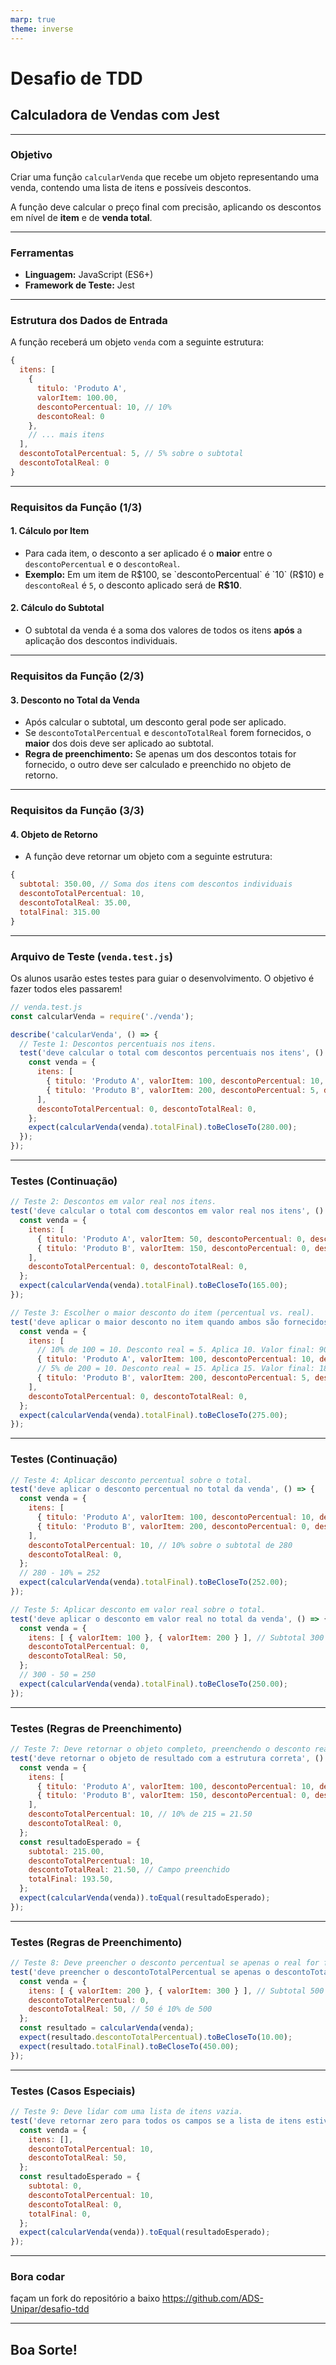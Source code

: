 ```yaml
---
marp: true
theme: inverse
---
```


# Desafio de TDD
## Calculadora de Vendas com Jest

---

### **Objetivo**

Criar uma função `calcularVenda` que recebe um objeto representando uma venda, contendo uma lista de itens e possíveis descontos.

A função deve calcular o preço final com precisão, aplicando os descontos em nível de **item** e de **venda total**.

---

### **Ferramentas**

* **Linguagem:** JavaScript (ES6+)
* **Framework de Teste:** Jest

---

### **Estrutura dos Dados de Entrada**

A função receberá um objeto `venda` com a seguinte estrutura:

```javascript
{
  itens: [
    {
      titulo: 'Produto A',
      valorItem: 100.00,
      descontoPercentual: 10, // 10%
      descontoReal: 0
    },
    // ... mais itens
  ],
  descontoTotalPercentual: 5, // 5% sobre o subtotal
  descontoTotalReal: 0
}
````

-----

### **Requisitos da Função (1/3)**

#### **1. Cálculo por Item**

  * Para cada item, o desconto a ser aplicado é o **maior** entre o `descontoPercentual` e o `descontoReal`.
  * **Exemplo:** Em um item de R$100, se `descontoPercentual` é `10` (R$10) e `descontoReal` é `5`, o desconto aplicado será de **R$10**.

#### **2. Cálculo do Subtotal**

  * O subtotal da venda é a soma dos valores de todos os itens **após** a aplicação dos descontos individuais.

-----

### **Requisitos da Função (2/3)**

#### **3. Desconto no Total da Venda**

  * Após calcular o subtotal, um desconto geral pode ser aplicado.
  * Se `descontoTotalPercentual` e `descontoTotalReal` forem fornecidos, o **maior** dos dois deve ser aplicado ao subtotal.
  * **Regra de preenchimento:** Se apenas um dos descontos totais for fornecido, o outro deve ser calculado e preenchido no objeto de retorno.

-----

### **Requisitos da Função (3/3)**

#### **4. Objeto de Retorno**

  * A função deve retornar um objeto com a seguinte estrutura:

<!-- end list -->

```javascript
{
  subtotal: 350.00, // Soma dos itens com descontos individuais
  descontoTotalPercentual: 10,
  descontoTotalReal: 35.00,
  totalFinal: 315.00
}
```

-----

### **Arquivo de Teste (`venda.test.js`)**

Os alunos usarão estes testes para guiar o desenvolvimento. O objetivo é fazer todos eles passarem\!

```javascript
// venda.test.js
const calcularVenda = require('./venda');

describe('calcularVenda', () => {
  // Teste 1: Descontos percentuais nos itens.
  test('deve calcular o total com descontos percentuais nos itens', () => {
    const venda = {
      itens: [
        { titulo: 'Produto A', valorItem: 100, descontoPercentual: 10, descontoReal: 0 }, // 90
        { titulo: 'Produto B', valorItem: 200, descontoPercentual: 5, descontoReal: 0 },  // 190
      ],
      descontoTotalPercentual: 0, descontoTotalReal: 0,
    };
    expect(calcularVenda(venda).totalFinal).toBeCloseTo(280.00);
  });
});
```

-----

### **Testes (Continuação)**

```javascript
// Teste 2: Descontos em valor real nos itens.
test('deve calcular o total com descontos em valor real nos itens', () => {
  const venda = {
    itens: [
      { titulo: 'Produto A', valorItem: 50, descontoPercentual: 0, descontoReal: 10 }, // 40
      { titulo: 'Produto B', valorItem: 150, descontoPercentual: 0, descontoReal: 25 }, // 125
    ],
    descontoTotalPercentual: 0, descontoTotalReal: 0,
  };
  expect(calcularVenda(venda).totalFinal).toBeCloseTo(165.00);
});

// Teste 3: Escolher o maior desconto do item (percentual vs. real).
test('deve aplicar o maior desconto no item quando ambos são fornecidos', () => {
  const venda = {
    itens: [
      // 10% de 100 = 10. Desconto real = 5. Aplica 10. Valor final: 90.
      { titulo: 'Produto A', valorItem: 100, descontoPercentual: 10, descontoReal: 5 },
      // 5% de 200 = 10. Desconto real = 15. Aplica 15. Valor final: 185.
      { titulo: 'Produto B', valorItem: 200, descontoPercentual: 5, descontoReal: 15 },
    ],
    descontoTotalPercentual: 0, descontoTotalReal: 0,
  };
  expect(calcularVenda(venda).totalFinal).toBeCloseTo(275.00);
});
```

-----

### **Testes (Continuação)**

```javascript
// Teste 4: Aplicar desconto percentual sobre o total.
test('deve aplicar o desconto percentual no total da venda', () => {
  const venda = {
    itens: [
      { titulo: 'Produto A', valorItem: 100, descontoPercentual: 10, descontoReal: 0 }, // 90
      { titulo: 'Produto B', valorItem: 200, descontoPercentual: 0, descontoReal: 10 }, // 190
    ],
    descontoTotalPercentual: 10, // 10% sobre o subtotal de 280
    descontoTotalReal: 0,
  };
  // 280 - 10% = 252
  expect(calcularVenda(venda).totalFinal).toBeCloseTo(252.00);
});

// Teste 5: Aplicar desconto em valor real sobre o total.
test('deve aplicar o desconto em valor real no total da venda', () => {
  const venda = {
    itens: [ { valorItem: 100 }, { valorItem: 200 } ], // Subtotal 300
    descontoTotalPercentual: 0,
    descontoTotalReal: 50,
  };
  // 300 - 50 = 250
  expect(calcularVenda(venda).totalFinal).toBeCloseTo(250.00);
});
```

-----

### **Testes (Regras de Preenchimento)**

```javascript
// Teste 7: Deve retornar o objeto completo, preenchendo o desconto real.
test('deve retornar o objeto de resultado com a estrutura correta', () => {
  const venda = {
    itens: [
      { titulo: 'Produto A', valorItem: 100, descontoPercentual: 10, descontoReal: 0 }, // 90
      { titulo: 'Produto B', valorItem: 150, descontoPercentual: 0, descontoReal: 25 }, // 125
    ],
    descontoTotalPercentual: 10, // 10% de 215 = 21.50
    descontoTotalReal: 0,
  };
  const resultadoEsperado = {
    subtotal: 215.00,
    descontoTotalPercentual: 10,
    descontoTotalReal: 21.50, // Campo preenchido
    totalFinal: 193.50,
  };
  expect(calcularVenda(venda)).toEqual(resultadoEsperado);
});
```

-----

### **Testes (Regras de Preenchimento)**

```javascript
// Teste 8: Deve preencher o desconto percentual se apenas o real for fornecido.
test('deve preencher o descontoTotalPercentual se apenas o descontoTotalReal for fornecido', () => {
  const venda = {
    itens: [ { valorItem: 200 }, { valorItem: 300 } ], // Subtotal 500
    descontoTotalPercentual: 0,
    descontoTotalReal: 50, // 50 é 10% de 500
  };
  const resultado = calcularVenda(venda);
  expect(resultado.descontoTotalPercentual).toBeCloseTo(10.00);
  expect(resultado.totalFinal).toBeCloseTo(450.00);
});
```

-----

### **Testes (Casos Especiais)**

```javascript
// Teste 9: Deve lidar com uma lista de itens vazia.
test('deve retornar zero para todos os campos se a lista de itens estiver vazia', () => {
  const venda = {
    itens: [],
    descontoTotalPercentual: 10,
    descontoTotalReal: 50,
  };
  const resultadoEsperado = {
    subtotal: 0,
    descontoTotalPercentual: 10,
    descontoTotalReal: 0,
    totalFinal: 0,
  };
  expect(calcularVenda(venda)).toEqual(resultadoEsperado);
});
```

-----

### **Bora codar**
façam un fork do repositório a baixo 
https://github.com/ADS-Unipar/desafio-tdd

-----

## **Boa Sorte\!**

